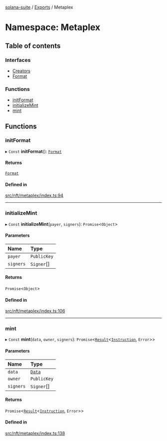 [solana-suite](../README.md) / [Exports](../modules.md) / Metaplex

# Namespace: Metaplex

## Table of contents

### Interfaces

- [Creators](../interfaces/Metaplex.Creators.md)
- [Format](../interfaces/Metaplex.Format.md)

### Functions

- [initFormat](Metaplex.md#initformat)
- [initializeMint](Metaplex.md#initializemint)
- [mint](Metaplex.md#mint)

## Functions

### initFormat

▸ `Const` **initFormat**(): [`Format`](../interfaces/Metaplex.Format.md)

#### Returns

[`Format`](../interfaces/Metaplex.Format.md)

#### Defined in

[src/nft/metaplex/index.ts:94](https://github.com/fukaoi/solana-suite/blob/368a1a5/src/nft/metaplex/index.ts#L94)

___

### initializeMint

▸ `Const` **initializeMint**(`payer`, `signers`): `Promise`<`Object`\>

#### Parameters

| Name | Type |
| :------ | :------ |
| `payer` | `PublicKey` |
| `signers` | `Signer`[] |

#### Returns

`Promise`<`Object`\>

#### Defined in

[src/nft/metaplex/index.ts:106](https://github.com/fukaoi/solana-suite/blob/368a1a5/src/nft/metaplex/index.ts#L106)

___

### mint

▸ `Const` **mint**(`data`, `owner`, `signers`): `Promise`<[`Result`](../modules.md#result)<[`Instruction`](../classes/Instruction.md), `Error`\>\>

#### Parameters

| Name | Type |
| :------ | :------ |
| `data` | [`Data`](../classes/MetaplexInstructure.Data.md) |
| `owner` | `PublicKey` |
| `signers` | `Signer`[] |

#### Returns

`Promise`<[`Result`](../modules.md#result)<[`Instruction`](../classes/Instruction.md), `Error`\>\>

#### Defined in

[src/nft/metaplex/index.ts:138](https://github.com/fukaoi/solana-suite/blob/368a1a5/src/nft/metaplex/index.ts#L138)
